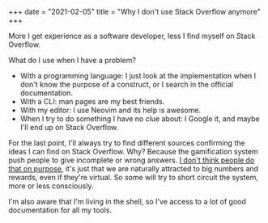 +++
date = "2021-02-05"
title = "Why I don't use Stack Overflow anymore"
+++

More I get experience as a software developer, less I find myself on Stack Overflow.

What do I use when I have a problem?

* With a programming language: I just look at the implementation when I don't know the purpose of a construct, or I search in the official documentation.
* With a CLI: man pages are my best friends.
* With my editor: I use Neovim and its help is awesome.
* When I try to do something I have no clue about: I Google it, and maybe I'll end up on Stack Overflow.

For the last point, I'll always try to find different sources confirming the ideas I can find on Stack Overflow. Why? Because the gamification system push people to give incomplete or wrong answers. [I don't think people do that on purpose](https://fs.blog/2017/04/mental-model-hanlons-razor/), it's just that we are naturally attracted to big numbers and rewards, even if they're virtual. So some will try to short circuit the system, more or less consciously.

I'm also aware that I'm living in the shell, so I've access to a lot of good documentation for all my tools.
